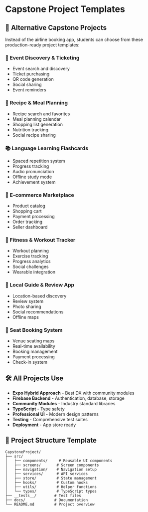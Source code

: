 # Capstone Project Templates

## 🎯 Alternative Capstone Projects

Instead of the airline booking app, students can choose from these production-ready project templates:

### 🎉 Event Discovery & Ticketing
- Event search and discovery
- Ticket purchasing
- QR code generation
- Social sharing
- Event reminders

### 🍳 Recipe & Meal Planning
- Recipe search and favorites
- Meal planning calendar
- Shopping list generation
- Nutrition tracking
- Social recipe sharing

### 📚 Language Learning Flashcards
- Spaced repetition system
- Progress tracking
- Audio pronunciation
- Offline study mode
- Achievement system

### 🛒 E-commerce Marketplace
- Product catalog
- Shopping cart
- Payment processing
- Order tracking
- Seller dashboard

### 🏃 Fitness & Workout Tracker
- Workout planning
- Exercise tracking
- Progress analytics
- Social challenges
- Wearable integration

### 📍 Local Guide & Review App
- Location-based discovery
- Review system
- Photo sharing
- Social recommendations
- Offline maps

### 🎪 Seat Booking System
- Venue seating maps
- Real-time availability
- Booking management
- Payment processing
- Check-in system

## 🛠️ All Projects Use

- **Expo Hybrid Approach** - Best DX with community modules
- **Firebase Backend** - Authentication, database, storage
- **Community Modules** - Industry standard libraries
- **TypeScript** - Type safety
- **Professional UI** - Modern design patterns
- **Testing** - Comprehensive test suites
- **Deployment** - App store ready

## 📁 Project Structure Template

```
CapstoneProject/
├── src/
│   ├── components/     # Reusable UI components
│   ├── screens/       # Screen components
│   ├── navigation/    # Navigation setup
│   ├── services/      # API services
│   ├── store/         # State management
│   ├── hooks/         # Custom hooks
│   ├── utils/         # Helper functions
│   └── types/         # TypeScript types
├── __tests__/        # Test files
├── docs/             # Documentation
└── README.md         # Project overview
```